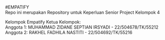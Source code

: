 #EMPATIFY  
Repo ini merupakan Repository untuk Keperluan Senior Project Kelompok 4

Kelompok Empatify
Ketua Kelompok:  
Anggota 1: MUHAMMAD ZIDANE SEPTIAN IRSYADI - 22/504678/TK/55212 
Anggota 2: RAKHEL FADHILA NASTITI - 22/504692/TK/55216 
